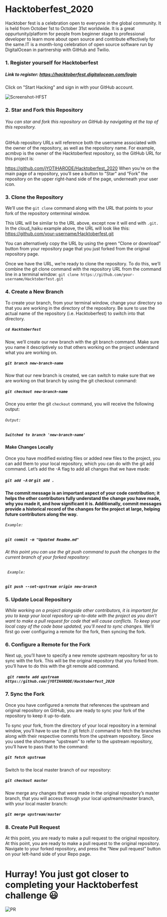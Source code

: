 # Hacktoberfest_2020
  Hacktober fest is a celebration open to everyone in the global community. It is held from October 1st to October 31st worldwide. It is a great oppurtunity/platform for people from beginner stage to professional developer to learn more about open source and contribute effectively for the same.IT is a month-long celebration of open source software run by DigitalOcean in partnership with GitHub and Twilio.
  
  ### 1. Register yourself for Hacktoberfest
##### Link to register: https://hacktoberfest.digitalocean.com/login
Click on "Start Hacking" and sign in with your GitHub account.

![Screenshot-HFST](https://hacktoberfestswaglist.com/img/Hacktoberfest_20.jpg)

	
### 2. Star and Fork this Repository
###### You can star and fork this repository on GitHub by navigating at the top of this repository.
GitHub repository URLs will reference both the username associated with the owner of the repository, as well as the repository name. For example, acmbvp is the owner of the Hacktoberfest repository, so the GitHub URL for this project is:

https://github.com/jYOTIHARODE/Hacktoberfest_2020
When you’re on the main page of a repository, you’ll see a button to "Star" and “Fork” the repository on the upper right-hand side of the page, underneath your user icon.


### 3. Clone the Repository
We’ll use the `git clone`  command along with the URL that points to your fork of the repository onterminal window.

This URL will be similar to the URL above, except now it will end with `.git.` In the cloud_haiku example above, the URL will look like this:
https://github.com/your-username/Hacktoberfest.git

You can alternatively copy the URL by using the green “Clone or download” button from your repository page that you just forked from the original repository page.

	
Once we have the URL, we’re ready to clone the repository. To do this, we’ll combine the git clone command with the repository URL from the command line in a terminal window:
`git clone https://github.com/your-username/Hacktoberfest.git`


### 4. Create a New Branch
To create your branch, from your terminal window, change your directory so that you are working in the directory of the repository. Be sure to use the actual name of the repository (i.e. Hacktoberfest) to switch into that directory.
	
#####    `cd Hacktoberfest`
Now, we’ll create our new branch with the git branch command. Make sure you name it descriptively so that others working on the project understand what you are working on.

##### `git branch new-branch-name`
Now that our new branch is created, we can switch to make sure that we are working on that branch by using the git checkout command:

##### ` git checkout new-branch-name `

Once you enter the git `checkout` command, you will receive the following output:
######  `Output:`

#####  `Switched to branch 'new-branch-name' `

#### Make Changes Locally
Once you have modified existing files or added new files to the project, you can add them to your local repository, which you can do with the git add command. Let’s add the -A flag to add all changes that we have made:
	
##### ` git add -A ` or ` git add . `

**The commit message is an important aspect of your code contribution; it helps the other contributors fully understand the change you have made, why you made it, and how significant it is. Additionally, commit messages provide a historical record of the changes for the project at large, helping future contributors along the way.**

	
###### ` Example: `
##### ` git commit -m "Updated Readme.md" `
	
###### At this point you can use the git push command to push the changes to the current branch of your forked repository:
###### ` Example:`
##### ` git push --set-upstream origin new-branch `


### 5. Update Local Repository

*While working on a project alongside other contributors, it is important for you to keep your local repository up-to-date with the project as you don’t want to make a pull request for code that will cause conflicts. To keep your local copy of the code base updated, you’ll need to sync changes.*
We’ll first go over configuring a remote for the fork, then syncing the fork.


### 6. Configure a Remote for the Fork	
Next up, you’ll have to specify a new remote upstream repository for us to sync with the fork. This will be the original repository that you forked from. you’ll have to do this with the git remote add command.

##### ` git remote add upstream https://github.com/jYOTIHARODE/Hacktoberfest_2020`


### 7. Sync the Fork
Once you have configured a remote that references the upstream and original repository on GitHub, you are ready to sync your fork of the repository to keep it up-to-date.

To sync your fork, from the directory of your local repository in a terminal window, you’ll have to use the // git fetch // command to fetch the branches along with their respective commits from the upstream repository. Since you used the shortname “upstream” to refer to the upstream repository, you’ll have to pass that to the command:

##### ` git fetch upstream `

Switch to the local master branch of our repository:
##### ` git checkout master `

Now merge any changes that were made in the original repository’s master branch, that you will access through your local upstream/master branch, with your local master branch:	
##### ` git merge upstream/master `


### 8. Create Pull Request
At this point, you are ready to make a pull request to the original repository.	At this point, you are ready to make a pull request to the original repository.
Navigate to your forked repository, and press the “New pull request” button on your left-hand side of your Repo page.
	
# Hurray! You just got closer to completing your Hacktoberfest challenge :smiley:
![PR](https://lh3.googleusercontent.com/proxy/Y1ZF0AU36GHLd5sjbayWuO0WGov9a4MksAVNZKbTTlsXfxu3scHfIQ1xAy2-HkvjmBeSd3FHcQQtghJmRSFjTVTjejEVcNM)
